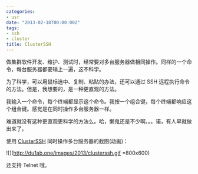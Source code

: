 ```yaml
---
categories:
- usr
date: "2013-02-18T00:00:00Z"
tags:
- ssh
- cluster
title: ClusterSSH
---
```


做集群软件开发、维护、测试时，经常要对多台服务器做相同操作。同样的一个命令，每台服务器都要输上一遍，这不科学。

为了科学，可以用鼠标选中、复制、粘贴的办法，还可以通过 SSH 远程执行命令的方法。但是，我想要的，是一种更直观的方法。

我输入一个命令，每个终端都显示这个命令。我按一个组合键，每个终端都响应这个组合键。感觉是在同时操作多台服务器一样。

难道就没有这种更直观更科学的方法么。哈，懒鬼还是不少啊。。。诺，有人早就做出来了。

使用 [ClusterSSH][1] 同时操作多台服务器的截图(动画)：

![](http://du1ab.one/images/2013/clusterssh.gif =800x600)

还支持 Telnet 哦。

[1]: https://github.com/duncs/clusterssh
